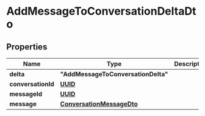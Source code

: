 
# AddMessageToConversationDeltaDto

## Properties

Name | Type | Description | Notes
------------ | ------------- | ------------- | -------------
**delta** | **"AddMessageToConversationDelta"** |  | 
**conversationId** | [**UUID**](UUID.md) |  | 
**messageId** | [**UUID**](UUID.md) |  | 
**message** | [**ConversationMessageDto**](ConversationMessageDto.md) |  | 



